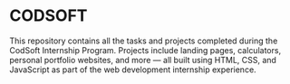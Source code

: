 # CODSOFT
 This repository contains all the tasks and projects completed during the CodSoft Internship Program. Projects include landing pages, calculators, personal portfolio websites, and more — all built using HTML, CSS, and JavaScript as part of the web development internship experience.
